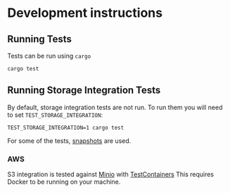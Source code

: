 <!---
  Licensed to the Apache Software Foundation (ASF) under one
  or more contributor license agreements.  See the NOTICE file
  distributed with this work for additional information
  regarding copyright ownership.  The ASF licenses this file
  to you under the Apache License, Version 2.0 (the
  "License"); you may not use this file except in compliance
  with the License.  You may obtain a copy of the License at

    http://www.apache.org/licenses/LICENSE-2.0

  Unless required by applicable law or agreed to in writing,
  software distributed under the License is distributed on an
  "AS IS" BASIS, WITHOUT WARRANTIES OR CONDITIONS OF ANY
  KIND, either express or implied.  See the License for the
  specific language governing permissions and limitations
  under the License.
-->

# Development instructions

## Running Tests

Tests can be run using `cargo`

```shell
cargo test
```

## Running Storage Integration Tests

By default, storage integration tests are not run. To run them you will need to set `TEST_STORAGE_INTEGRATION`:
```shell
TEST_STORAGE_INTEGRATION=1 cargo test
```


For some of the tests, [snapshots](https://datafusion.apache.org/contributor-guide/testing.html#snapshot-testing) are used.

### AWS

S3 integration is tested against [Minio](https://github.com/minio/minio) with [TestContainers](https://github.com/testcontainers/testcontainers-rs)
This requires Docker to be running on your machine.
